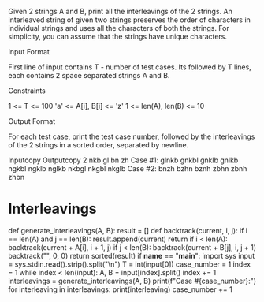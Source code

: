 Given 2 strings A and B, print all the interleavings of the 2 strings. An interleaved string of given two strings preserves the order of characters in individual strings and uses all the characters of both the strings. For simplicity, you can assume that the strings have unique characters.

Input Format

First line of input contains T - number of test cases. Its followed by T lines, each contains 2 space separated strings A and B.

Constraints

1 <= T <= 100
'a' <= A[i], B[i] <= 'z'
1 <= len(A), len(B) <= 10

Output Format

For each test case, print the test case number, followed by the interleavings of the 2 strings in a sorted order, separated by newline.

Inputcopy	Outputcopy
2
nkb gl
bn zh
Case #1:
glnkb
gnkbl
gnklb
gnlkb
ngkbl
ngklb
nglkb
nkbgl
nkgbl
nkglb
Case #2:
bnzh
bzhn
bznh
zbhn
zbnh
zhbn
# Interleavings 
def generate_interleavings(A, B):
    result = []
    def backtrack(current, i, j):
        if i == len(A) and j == len(B):
            result.append(current)
            return
        if i < len(A):
            backtrack(current + A[i], i + 1, j)
        if j < len(B):
            backtrack(current + B[j], i, j + 1)
    backtrack("", 0, 0)
    return sorted(result)
if __name__ == "__main__":
    import sys
    input = sys.stdin.read().strip().split("\n")
    T = int(input[0])
    case_number = 1
    index = 1
    while index < len(input):
        A, B = input[index].split()
        index += 1
        interleavings = generate_interleavings(A, B)
        print(f"Case #{case_number}:")
        for interleaving in interleavings:
            print(interleaving)
        case_number += 1
